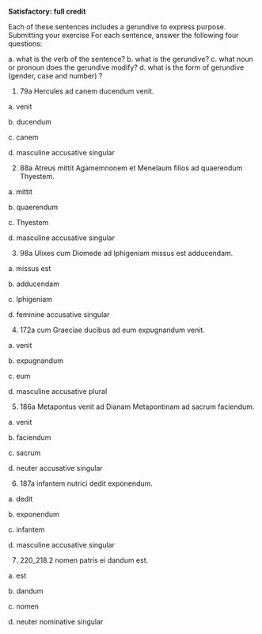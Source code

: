 **Satisfactory: full credit**

Each of these sentences includes a gerundive to express purpose.
Submitting your exercise
For each sentence, answer the following four questions:

a. what is the verb of the sentence?
b. what is the gerundive?
c. what noun or pronoun does the gerundive modify?
d. what is the form of gerundive (gender, case and number) ?


1. 79a Hercules ad canem ducendum venit.

a. venit

b. ducendum

c. canem

d. masculine accusative singular

2. 88a Atreus mittit Agamemnonem et Menelaum filios ad quaerendum Thyestem.

a. mittit

b. quaerendum

c. Thyestem

d. masculine accusative singular

3. 98a Ulixes cum Diomede ad Iphigeniam missus est adducendam.

a. missus est

b. adducendam

c. Iphigeniam

d. feminine accusative singular

4. 172a cum Graeciae ducibus ad eum expugnandum venit.

a. venit

b. expugnandum

c. eum

d. masculine accusative plural

5. 186a Metapontus venit ad Dianam Metapontinam ad sacrum faciendum.

a. venit

b. faciendum

c. sacrum

d. neuter accusative singular

6. 187a infantem nutrici dedit exponendum.

a. dedit

b. exponendum

c. infantem

d. masculine accusative singular

7. 220_218.2 nomen patris ei dandum est.

a. est

b. dandum

c. nomen

d. neuter nominative singular
